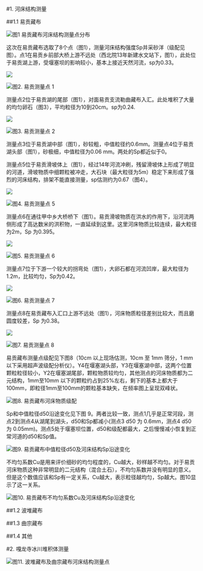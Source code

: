 ﻿<!--doc-->
#1.  河床结构测量

##1.1 易贡藏布

![图1 易贡藏布河床结构测量点分布](img/image001.jpg)

这次在易贡藏布选取了8个点（图1），测量河床结构强度Sp并采砂洋（级配见图）。点1在易贡乡前部大桥上游不远处（西北院13年新建水文站下，图1），此处位于易贡湖上游，受堰塞坝的影响较小，基本上接近天然河流，sp为0.33。

![](img/image002.jpg)

![图2. 易贡测量点 1](img/image003.jpg)

测量点2位于易贡湖的尾部（图1），对面易贡支流勒曲藏布入汇。此处堆积了大量的均匀卵石（图3），平均粒径为10到20cm。sp为0.24.

![](img/image004.jpg)

![图3. 易贡测量点 2](img/image005.jpg)

测量点3位于易贡湖中部（图1），砂较粗，中值粒径约0.6mm。测量点4位于易贡湖头部（图1），砂极细，中值粒径为0.06 mm。两处的Sp都近似于0。

测量点5位于易贡滑坡体上（图1），经过14年河流冲刷，残留滑坡体上形成了明显的河道，滑坡物质中细颗粒被冲走，大石块（最大粒径为5m）稳定下来形成了强烈的河床结构，排架不能直接测量，sp估测约为0.67（图4）。

![](img/image006.jpg)

![图4. 易贡测量点 5](img/image007.jpg)

测量点6在通往甲中乡大桥桥下（图1）。易贡滑坡物质在洪水的作用下，沿河流两侧形成了高达数米的洪积物，一直延续到这里。这里河床物质比较连续，最大粒径为2m，Sp 为0.395。

![](img/image008.jpg)

![图5. 易贡测量点 6](img/image009.jpg)

测量点7位于下游一个较大的拐弯处（图1），大卵石都在河流凹岸，最大粒径为1.2m，比较均匀，Sp为0.42。

![](img/image010.jpg)

![图6. 易贡测量点 7](img/image011.jpg)

测量点8在易贡藏布入汇口上游不远处（图1），河床物质粒径差别比较大，而且磨圆度较差，Sp 为0.38。

![](img/image012.jpg)

![图7. 易贡测量点 8](img/image013.jpg)

易贡藏布测量点级配见下图8（10cm 以上现场估测，10cm 至 1mm 筛分，1 mm 以下采用超声波级配分析仪）。Y4在堰塞湖头部，Y3在堰塞湖中部，这两个位置颗粒粒径较小，Y2在堰塞湖尾部，颗粒物质较均匀，其他测点的河床物质都为二元结构，1mm至10mm 以下的颗粒约占到25%左右，剩下的基本上都大于100mm，即粒径1mm至100mm的颗粒基本缺失，在频率图上呈现双峰状。


![图8. 易贡藏布河床物质级配](img/image014.png)

Sp和中值粒径d50沿途变化见下图 9。两者比较一致，测点1几乎是正常河段，测点2到测点4从湖尾到湖头，d50和Sp都减小(测点3 d50 为 0.6mm，测点4 d50 为 0.05mm)。测点5处于堰塞坝位置，d50和级配都最大，之后慢慢减小恢复到正常河道的d50和Sp值。

![图9. 易贡藏布中值粒径d50及河床结构Sp沿途变化](img/image015.png)

不均匀系数Cu是用来评价细砂的均匀程度的，Cu越大，砂样越不均匀。对于易贡河床物质这种非常明显的二元结构（混合土石），不均匀系数并没有明显的意义。但是这个数值应该和Sp有一定关系，Cu越大，表示粒径越均匀，Sp越大。图10显示了这一关系。

![图10. 易贡藏布不均匀系数Cu及河床结构Sp沿途变化](img/image016.png)
 
##1.2 波堆藏布

##1.3 曲宗藏布

##1.4 其他

#2.  嘎龙寺冰川堆积体测量

![图11. 波堆藏布及曲宗藏布河床结构测量点](img/image017.jpg)
